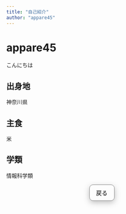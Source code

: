 ```yaml
---
title: "自己紹介"
author: "appare45"
---
```


<div style="width:100%; max-width:900px; margin-left:auto; margin-right:auto; padding: 0px auto;">

# appare45

こんにちは

## 出身地

神奈川県

## 主食

米

## 学類

情報科学類

</div>

<a href="../" style="text-decoration: none;">
  <div style="padding: 10px; border-radius: 10px; border: 1px solid gray; box-shadow: 0px 5px 15px 0px rgba(81, 81, 81, 0.35); width: 45px; margin: auto; font-size: 15px; color: black; text-align: center;">戻る</div>
</a>
